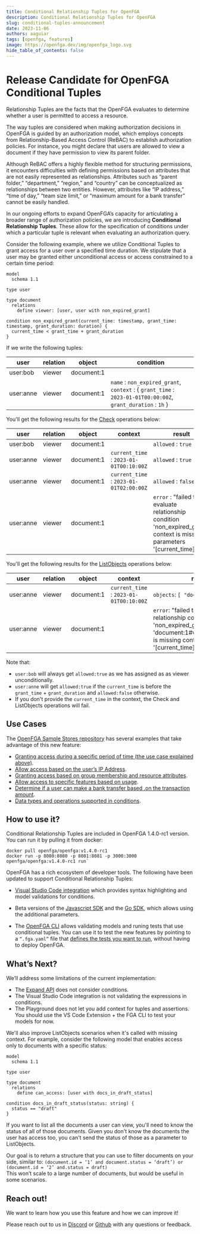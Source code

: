 ```yaml
---
title: Conditional Relationship Tuples for OpenFGA
description: Conditional Relationship Tuples for OpenFGA
slug: conditional-tuples-announcement
date: 2023-11-06
authors: aaguiar
tags: [openfga, features]
image: https://openfga.dev/img/openfga_logo.svg
hide_table_of_contents: false
---
```

# Release Candidate for OpenFGA Conditional Tuples

Relationship Tuples are the facts that the OpenFGA evaluates to determine whether a user is permitted to access a resource.

The way tuples are considered when making authorization decisions in OpenFGA is guided by an authorization model, which employs concepts from Relationship-Based Access Control (ReBAC) to establish authorization policies. For instance, you might declare that users are allowed to view a document if they have permission to view its parent folder.

Although ReBAC offers a highly flexible method for structuring permissions, it encounters difficulties with defining permissions based on attributes that are not easily represented as relationships. Attributes such as “parent folder,” “department,” “region,” and “country” can be conceptualized as relationships between two entities. However, attributes like “IP address,” “time of day,” “team size limit,” or “maximum amount for a bank transfer” cannot be easily handled.

In our ongoing efforts to expand OpenFGA’s capacity for articulating a broader range of authorization policies, we are introducing **Conditional Relationship Tuples**. These allow for the specification of conditions under which a particular tuple is relevant when evaluating an authorization query.

Consider the following example, where we utilize Conditional Tuples to grant access for a user over a specified time duration. We stipulate that a user may be granted either unconditional access or access constrained to a certain time period:

```dsl.openfga
model
  schema 1.1

type user

type document
  relations
    define viewer: [user, user with non_expired_grant]

condition non_expired_grant(current_time: timestamp, grant_time: timestamp, grant_duration: duration) {
  current_time < grant_time + grant_duration
}
```

If we write the following tuples:

| user | relation| object| condition | 
|------|---------|-------|---|
| user:bob | viewer| document:1| |
| user:anne | viewer| document:1| `name` : `non_expired_grant`, `context` : \{ `grant_time` : `2023-01-01T00:00:00Z`, `grant_duration` : `1h` \} |

You'll get the following results for the [Check](https://openfga.dev/api/service#/Relationship%20Queries/Check) operations below:

| user | relation| object| context | result |
|------|---------|-------|---|---|
| user:bob | viewer| document:1|  | `allowed` : `true` |
| user:anne | viewer| document:1| `current_time` : `2023-01-01T00:10:00Z` | `allowed` : `true` |
| user:anne | viewer| document:1| `current_time` : `2023-01-01T02:00:00Z` | `allowed` : `false` |
| user:anne | viewer| document:1 | | `error` : "failed to evaluate relationship condition 'non_expired_grant': context is missing parameters '[current_time]' |

You'll get the following results for the [ListObjects](https://openfga.dev/api/service#/Relationship%20Queries/ListObjects) operations below:

| user | relation| object| context | result |
|------|---------|-------|---|---|
| user:anne | viewer| document:1| `current_time` : `2023-01-01T00:10:00Z` |  `objects`: `[ "document:1"]` |
| user:anne | viewer| document:1| | `error`: "failed to evaluate relationship condition 'non_expired_grant': tuple 'document:1#viewer@user:anne' is missing context parameters '[current_time]' |

Note that:

- `user:bob` will always get `allowed:true` as we has assigned as as viewer unconditionally.
- `user:anne` will get `allowed:true` if the `current_time` is before the `grant_time` + `grant_duration` and `allowed:false` otherwise.
- If you don't provide the `current_time` in the context, the Check and ListObjects operations will fail.

## Use Cases

The [OpenFGA Sample Stores repository](https://github.com/openfga/sample-stores) has several examples that take advantage of this new feature:

- [Granting access during a specific period of time (the use case explained above)](https://github.com/openfga/sample-stores/tree/main/stores/temporal-access).
- [Allow access based on the user’s IP Address](https://github.com/openfga/sample-stores/tree/main/stores/ip-based-access).
- [Granting access based on group membership and resource attributes](https://github.com/openfga/sample-stores/tree/main/stores/groups-resource-attributes).
- [Allow access to specific features based on usage](https://github.com/openfga/sample-stores/tree/main/stores/advanced-entitlements).
- [Determine if a user can make a bank transfer based .on the transaction amount](https://github.com/openfga/sample-stores/tree/main/stores/banking).
- [Data types and operations supported in conditions](https://github.com/openfga/sample-stores/tree/main/stores/condition-data-types).

## How to use it?

Conditional Relationship Tuples are included in OpenFGA 1.4.0-rc1 version. You can run it by pulling it from docker:

```shell
docker pull openfga/openfga:v1.4.0-rc1
docker run -p 8080:8080 -p 8081:8081 -p 3000:3000 openfga/openfga:v1.4.0-rc1 run`
```

OpenFGA has a rich ecosystem of developer tools. The following have been updated to support Conditional Relationship Tuples:

- [Visual Studio Code integration](https://github.com/openfga/vscode-ext) which provides syntax highlighting and model validations for conditions.

- Beta versions of the [Javascript SDK](https://www.npmjs.com/package/@openfga/sdk/v/0.3.0-beta.1) and the [Go SDK](https://github.com/openfga/go-sdk/releases/tag/v0.3.0-beta.1), which allows using the additional parameters.

- The [OpenFGA CLI](https://github.com/openfga/cli) allows validating models and runing tests that use conditional tuples. You can use it to test the new features by pointing to a `“.fga.yaml”` file that [defines the tests you want to run](https://github.com/openfga/cli#run-tests-on-an-authorization-model), without having to deploy OpenFGA.

## What’s Next?

We’ll address some limitations of the current implementation:

- The [Expand API](https://openfga.dev/api/service#/Relationship%20Queries/Expand) does not consider conditions.
- The Visual Studio Code integration is not validating the expressions in conditions. 
- The Playground does not let you add context for tuples and assertions. You should use the VS Code Extension + the FGA CLI to test your models for now.

We'll also improve ListObjects scenarios when it's called with missing context.  For example, consider the following model that enables access only to documents with a specific status:

```dsl.openfga
model
  schema 1.1

type user

type document
  relations
    define can_access: [user with docs_in_draft_status]

condition docs_in_draft_status(status: string) {
  status == "draft"
}
```

If you want to list all the documents a user can view, you'll need to know the status of all of those documents. Given you don't know the documents the user has access too, you can't send the status of those as a parameter to ListObjects.

Our goal is to return a structure that you can use to filter documents on your side, similar to:
`(document.id = ‘1’ and document.status = ‘draft’) or (document.id = ‘2’ and.status = draft)` <br />
This won’t scale to a large number of documents, but would be useful in some scenarios.

## Reach out!

We want to learn how you use this feature and how we can improve it! 

Please reach out to us in [Discord](https://discord.gg/8naAwJfWN6) or [Github](https://github.com/orgs/openfga/discussions) with any questions or feedback.

